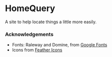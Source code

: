 # HomeQuery

A site to help locate things a little more easily.

### Acknowledgements

* Fonts: Raleway and Domine, from [Google Fonts](https://fonts.google.com/)
* Icons from [Feather Icons](https://feathericons.com/)